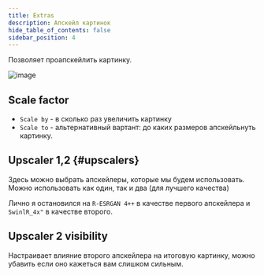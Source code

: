 ```yaml
---
title: Extras
description: Апскейл картинок
hide_table_of_contents: false
sidebar_position: 4
---
```


Позволяет проапскейлить картинку. 

![image](https://i.imgur.com/JJFQ3Rt.png)

## Scale factor
* `Scale by` - в сколько раз увеличить картинку
* `Scale to` - альтернативный вартант: до каких размеров апскейльнуть картинку.

## Upscaler 1,2 {#upscalers}

Здесь можно выбрать апскейлеры, которые мы будем использовать. Можно использовать как один, так и два (для лучшего качества)

Лично я остановился на `R-ESRGAN 4++` в качестве первого апскейлера и `SwinlR_4x"` в качестве второго.

## Upscaler 2 visibility

Настраивает влияние второго апскейлера на итоговую картинку, можно убавить если оно кажеться вам слишком сильным.
 
